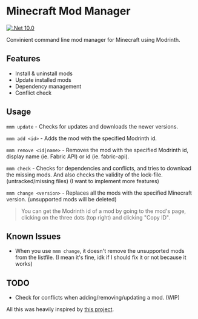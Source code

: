 # Minecraft Mod Manager

[![.Net 10.0](https://img.shields.io/badge/.NET-10.0-5C2D91)](#)

Convinient command line mod manager for Minecraft using Modrinth.

## Features

- Install & uninstall mods
- Update installed mods
- Dependency management
- Conflict check

## Usage

`mmm update` - Checks for updates and downloads the newer versions.

`mmm add <id>` - Adds the mod with the specified Modrinth id.

`mmm remove <id|name>` - Removes the mod with the specified Modrinth id, display name (ie. Fabric API) or id (ie. fabric-api).

`mmm check` - Checks for dependencies and conflicts, and tries to download the missing mods. And also checks the validity of the lock-file. (untracked/missing files) (I want to implement more features)

`mmm change <version>` - Replaces all the mods with the specified Minecraft version. (unsupported mods will be deleted)

> You can get the Modrinth id of a mod by going to the mod's page, clicking on the three dots (top right) and clicking "Copy ID".

## Known Issues

- When you use `mmm change`, it doesn't remove the unsupported mods from the listfile. (I mean it's fine, idk if I should fix it or not because it works)

## TODO

- Check for conflicts when adding/removing/updating a mod. (WIP)

All this was heavily inspired by [this project](https://github.com/meza/minecraft-mod-manager/).
